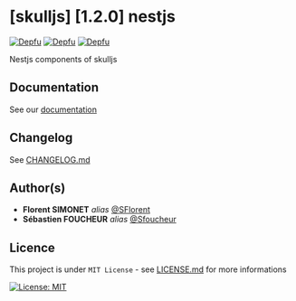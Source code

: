 # [skulljs] [1.2.0] nestjs

[![Depfu](https://badges.depfu.com/badges/f3dca6ab19ffec113c65a03b65290a21/status.svg)](https://depfu.com) [![Depfu](https://badges.depfu.com/badges/f3dca6ab19ffec113c65a03b65290a21/overview.svg)](https://depfu.com/github/skulljs/nestjs?project_id=37109) [![Depfu](https://badges.depfu.com/badges/f3dca6ab19ffec113c65a03b65290a21/count.svg)](https://depfu.com/github/skulljs/nestjs?project_id=37109)

Nestjs components of skulljs

## Documentation

See our [documentation](https://skulljs.github.io)

## Changelog

See [CHANGELOG.md](CHANGELOG.md)

## Author(s)

* **Florent SIMONET** _alias_ [@SFlorent](https://github.com/SFlorent)
* **Sébastien FOUCHEUR** _alias_ [@Sfoucheur](https://github.com/Sfoucheur)

## Licence

This project is under ``MIT License`` - see [LICENSE.md](LICENSE.md) for more informations

[![License: MIT](https://img.shields.io/badge/License-MIT-yellow.svg)](https://opensource.org/licenses/MIT)
